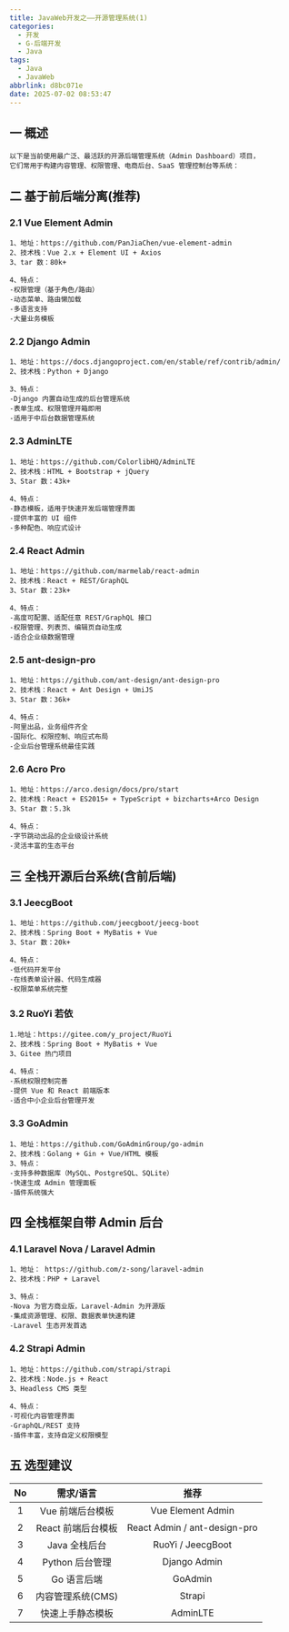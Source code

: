 ```yaml
---
title: JavaWeb开发之——开源管理系统(1)
categories:
  - 开发
  - G-后端开发
  - Java
tags:
  - Java
  - JavaWeb
abbrlink: d8bc071e
date: 2025-07-02 08:53:47
---
```

## 一 概述

```
以下是当前使用最广泛、最活跃的开源后端管理系统（Admin Dashboard）项目，
它们常用于构建内容管理、权限管理、电商后台、SaaS 管理控制台等系统：
```

<!--more-->

## 二 基于前后端分离(推荐)

### 2.1 Vue Element Admin

```
1、地址：https://github.com/PanJiaChen/vue-element-admin
2、技术栈：Vue 2.x + Element UI + Axios
3、tar 数：80k+

4、特点：
-权限管理（基于角色/路由）
-动态菜单、路由懒加载
-多语言支持
-大量业务模板
```

### 2.2 Django Admin

```
1、地址：https://docs.djangoproject.com/en/stable/ref/contrib/admin/
2、技术栈：Python + Django

3、特点：
-Django 内置自动生成的后台管理系统
-表单生成、权限管理开箱即用
-适用于中后台数据管理系统
```

### 2.3 AdminLTE

```
1、地址：https://github.com/ColorlibHQ/AdminLTE
2、技术栈：HTML + Bootstrap + jQuery
3、Star 数：43k+

4、特点：
-静态模板，适用于快速开发后端管理界面
-提供丰富的 UI 组件
-多种配色、响应式设计
```

### 2.4 React Admin

```
1、地址：https://github.com/marmelab/react-admin
2、技术栈：React + REST/GraphQL
3、Star 数：23k+

4、特点：
-高度可配置、适配任意 REST/GraphQL 接口
-权限管理、列表页、编辑页自动生成
-适合企业级数据管理
```

### 2.5 ant-design-pro

```
1、地址：https://github.com/ant-design/ant-design-pro
2、技术栈：React + Ant Design + UmiJS
3、Star 数：36k+

4、特点：
-阿里出品，业务组件齐全
-国际化、权限控制、响应式布局
-企业后台管理系统最佳实践
```

### 2.6 Acro Pro

```
1、地址：https://arco.design/docs/pro/start
2、技术栈：React + ES2015+ + TypeScript + bizcharts+Arco Design
3、Star 数：5.3k

4、特点：
-字节跳动出品的企业级设计系统
-灵活丰富的生态平台
```

## 三 全栈开源后台系统(含前后端)

### 3.1 JeecgBoot

```
1、地址：https://github.com/jeecgboot/jeecg-boot
2、技术栈：Spring Boot + MyBatis + Vue
3、Star 数：20k+

4、特点：
-低代码开发平台
-在线表单设计器、代码生成器
-权限菜单系统完整
```

### 3.2 RuoYi 若依

```
1.地址：https://gitee.com/y_project/RuoYi
2、技术栈：Spring Boot + MyBatis + Vue
3、Gitee 热门项目

4、特点：
-系统权限控制完善
-提供 Vue 和 React 前端版本
-适合中小企业后台管理开发
```

### 3.3 GoAdmin

```
1、地址：https://github.com/GoAdminGroup/go-admin
2、技术栈：Golang + Gin + Vue/HTML 模板
3、特点：
-支持多种数据库（MySQL、PostgreSQL、SQLite）
-快速生成 Admin 管理面板
-插件系统强大
```

## 四 全栈框架自带 Admin 后台

### 4.1 Laravel Nova / Laravel Admin

```
1、地址： https://github.com/z-song/laravel-admin
2、技术栈：PHP + Laravel

3、特点：
-Nova 为官方商业版，Laravel-Admin 为开源版
-集成资源管理、权限、数据表单快速构建
-Laravel 生态开发首选
```

### 4.2 Strapi Admin

```
1、地址：https://github.com/strapi/strapi
2、技术栈：Node.js + React
3、Headless CMS 类型

4、特点：
-可视化内容管理界面
-GraphQL/REST 支持
-插件丰富，支持自定义权限模型
```

## 五 选型建议

|  No  |     需求/语言      |             推荐             |
| :--: | :----------------: | :--------------------------: |
|  1   |  Vue 前端后台模板  |      Vue Element Admin       |
|  2   | React 前端后台模板 | React Admin / ant-design-pro |
|  3   |   Java 全栈后台    |      RuoYi / JeecgBoot       |
|  4   |  Python 后台管理   |         Django Admin         |
|  5   |    Go 语言后端     |           GoAdmin            |
|  6   | 内容管理系统(CMS)  |            Strapi            |
|  7   |  快速上手静态模板  |           AdminLTE           |

